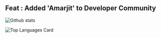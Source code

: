 ## Feat : Added 'Amarjit' to Developer Community

<!--
**Amarjit-Madhumalararungeethayan/Amarjit-Madhumalararungeethayan** is a ✨ _special_ ✨ repository because its `README.md` (this file) appears on your GitHub profile.

Here are some ideas to get you started:

- 🔭 I’m currently working on ...
- 🌱 I’m currently learning ...
- 👯 I’m looking to collaborate on ...
- 🤔 I’m looking for help with ...
- 💬 Ask me about ...
- 📫 How to reach me: ...
- 😄 Pronouns: ...
- ⚡ Fun fact: ...
-->

![Github stats](https://github-readme-stats.vercel.app/api?username=Amarjit-Madhumalararungeethayan&theme=highcontrast&show_icons=true&count_private=true)

![Top Languages Card](https://github-readme-stats.vercel.app/api/top-langs/?username=Amarjit-Madhumalararungeethayan)
